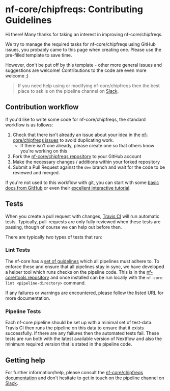 # nf-core/chipfreqs: Contributing Guidelines

Hi there! Many thanks for taking an interest in improving nf-core/chipfreqs.

We try to manage the required tasks for nf-core/chipfreqs using GitHub issues, you probably came to this page when creating one. Please use the pre-filled template to save time.

However, don't be put off by this template - other more general issues and suggestions are welcome! Contributions to the code are even more welcome ;)

> If you need help using or modifying nf-core/chipfreqs then the best place to ask is on the pipeline channel on [Slack](https://nf-core-invite.herokuapp.com/).



## Contribution workflow
If you'd like to write some code for nf-core/chipfreqs, the standard workflow
is as follows:

1. Check that there isn't already an issue about your idea in the
   [nf-core/chipfreqs issues](https://github.com/nf-core/chipfreqs/issues) to avoid
   duplicating work.
    * If there isn't one already, please create one so that others know you're working on this
2. Fork the [nf-core/chipfreqs repository](https://github.com/nf-core/chipfreqs) to your GitHub account
3. Make the necessary changes / additions within your forked repository
4. Submit a Pull Request against the `dev` branch and wait for the code to be reviewed and merged.

If you're not used to this workflow with git, you can start with some [basic docs from GitHub](https://help.github.com/articles/fork-a-repo/) or even their [excellent interactive tutorial](https://try.github.io/).


## Tests
When you create a pull request with changes, [Travis CI](https://travis-ci.org/) will run automatic tests.
Typically, pull-requests are only fully reviewed when these tests are passing, though of course we can help out before then.

There are typically two types of tests that run:

### Lint Tests
The nf-core has a [set of guidelines](http://nf-co.re/guidelines) which all pipelines must adhere to.
To enforce these and ensure that all pipelines stay in sync, we have developed a helper tool which runs checks on the pipeline code. This is in the [nf-core/tools repository](https://github.com/nf-core/tools) and once installed can be run locally with the `nf-core lint <pipeline-directory>` command.

If any failures or warnings are encountered, please follow the listed URL for more documentation.

### Pipeline Tests
Each nf-core pipeline should be set up with a minimal set of test-data.
Travis CI then runs the pipeline on this data to ensure that it exists successfully.
If there are any failures then the automated tests fail.
These tests are run both with the latest available version of Nextflow and also the minimum required version that is stated in the pipeline code.

## Getting help
For further information/help, please consult the [nf-core/chipfreqs documentation](https://github.com/nf-core/chipfreqs#documentation) and don't hesitate to get in touch on the pipeline channel on [Slack](https://nf-core-invite.herokuapp.com/).
